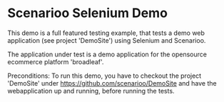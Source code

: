 # Scenarioo Selenium Demo

This demo is a full featured testing example, that tests a demo web application (see project 'DemoSite') using Selenium and Scenarioo.

The application under test is a demo application for the opensource ecommerce platform 'broadleaf'.

Preconditions:
To run this demo, you have to checkout the project 'DemoSite' under https://github.com/scenarioo/DemoSite
and have the webapplication up and running, before running the tests.




